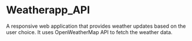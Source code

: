 # Weatherapp_API
A responsive web application that provides weather updates based on the user choice. It uses OpenWeatherMap API to fetch the weather data.
